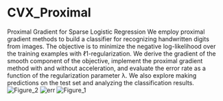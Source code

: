 # CVX_Proximal
Proximal Gradient for Sparse Logistic Regression
We employ proximal gradient methods to build a classifier for recognizing handwritten digits from images. The objective is to minimize the negative log-likelihood over the training examples with ℓ1-regularization. We derive the gradient of the smooth component of the objective, implement the proximal gradient method with and without acceleration, and evaluate the error rate as a function of the regularization parameter λ. We also explore making predictions on the test set and analyzing the classification results.
![Figure_2](https://github.com/MiladAlipour98/CVX_Proximal/assets/105122009/57183f17-731a-4ac2-88eb-7277c2d35085)
![err](https://github.com/MiladAlipour98/CVX_Proximal/assets/105122009/0c09a090-d33f-4934-b9ef-49e9c50e54b5)
![Figure_1](https://github.com/MiladAlipour98/CVX_Proximal/assets/105122009/c4fe438b-2d2b-4d3a-8243-3158dca7d69c)
